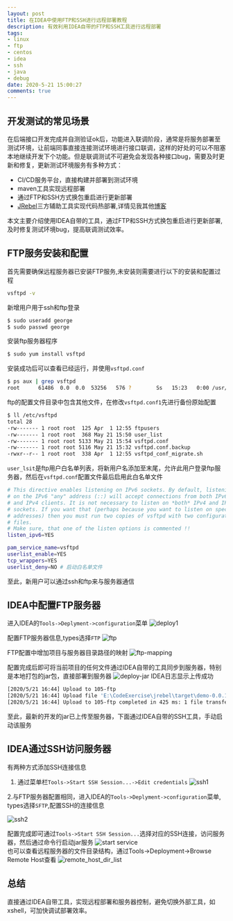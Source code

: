```yaml
---
layout: post
title: 在IDEA中使用FTP和SSH进行远程部署教程
description: 有效利用IDEA自带的FTP和SSH工具进行远程部署
tags:
- linux
- ftp
- centos
- idea
- ssh
- java
- debug
date: 2020-5-21 15:00:27
comments: true
---
```


## 开发测试的常见场景
在后端接口开发完成并自测验证ok后，功能进入联调阶段，通常是将服务部署至测试环境，让前端同事直接连接测试环境进行接口联调，这样的好处的可以不阻塞本地继续开发下个功能。但是联调测试不可避免会发现各种接口bug，需要及时更新和修复，更新测试环境服务有多种方式：  
* CI/CD服务平台，直接构建并部署到测试环境
* maven工具实现远程部署
* 通过FTP和SSH方式换包重启进行更新部署
* [JRebel](https://www.jrebel.com/products/jrebel)三方辅助工具实现代码热部署,详情见我其他[博客](https://bread-whisper.now.sh/2020/05/22/debug-with-jrebel/)

本文主要介绍使用IDEA自带的工具，通过FTP和SSH方式换包重启进行更新部署,及时修复测试环境bug，提高联调测试效率。

## FTP服务安装和配置
首先需要确保远程服务器已安装FTP服务,未安装则需要进行以下的安装和配置过程
```sh
vsftpd -v
```

新增用户用于ssh和ftp登录
```sh
$ sudo useradd george
$ sudo passwd george
```

安装ftp服务器程序
```sh
$ sudo yum install vsftpd
```
安装成功后可以查看已经运行，并使用`vsftpd.conf`

```sh
$ ps aux | grep vsftpd
root      61486  0.0  0.0  53256   576 ?        Ss   15:23   0:00 /usr/sbin/vsftpd /etc/vsftpd/vsftpd.conf
```

ftp的配置文件目录中包含其他文件，在修改`vsftpd.conf1`先进行备份原始配置
```sh
$ ll /etc/vsftpd
total 28
-rw------- 1 root root  125 Apr  1 12:55 ftpusers
-rw------- 1 root root  368 May 21 15:50 user_list
-rw------- 1 root root 5133 May 21 15:54 vsftpd.conf
-rw------- 1 root root 5116 May 21 15:32 vsftpd.conf.backup
-rwxr--r-- 1 root root  338 Apr  1 12:55 vsftpd_conf_migrate.sh
```
`user_lsit`是ftp用户白名单列表，将新用户名添加至末尾，允许此用户登录ftp服务器，然后在`vsftpd.conf`配置文件最后启用此白名单文件
```sh
# This directive enables listening on IPv6 sockets. By default, listening
# on the IPv6 "any" address (::) will accept connections from both IPv6
# and IPv4 clients. It is not necessary to listen on *both* IPv4 and IPv6
# sockets. If you want that (perhaps because you want to listen on specific
# addresses) then you must run two copies of vsftpd with two configuration
# files.
# Make sure, that one of the listen options is commented !!
listen_ipv6=YES

pam_service_name=vsftpd
userlist_enable=YES
tcp_wrappers=YES
userlist_deny=NO # 启动白名单文件
```
至此，新用户可以通过ssh和ftp来与服务器通信

## IDEA中配置FTP服务器
进入IDEA的`Tools->Deplyment->configuration`菜单
![deploy1](/img/idea/deploy1.jpg)

配置FTP服务器信息,types选择`FTP`
![ftp](/img/idea/ftp.jpg)

FTP配置中增加项目与服务器目录路径的映射
![ftp-mapping](/img/idea/ftp-mapping.jpg)

配置完成后即可将当前项目的任何文件通过IDEA自带的工具同步到服务器，特别是本地打包的jar包，直接部署到服务器
![deploy-jar](/img/idea/deploy-jar.jpg)
IDEA日志显示上传成功
```sh
[2020/5/21 16:44] Upload to 105-ftp
[2020/5/21 16:44] Upload file 'E:\CodeExercise\jrebel\target\demo-0.0.1-SNAPSHOT.jar' to '/home/george/jrebel/target/demo-0.0.1-SNAPSHOT.jar'
[2020/5/21 16:44] Upload to 105-ftp completed in 425 ms: 1 file transferred (42.6 Mbit/s)
```
至此，最新的开发的jar已上传至服务器，下面通过IDEA自带的SSH工具，手动启动该服务

## IDEA通过SSH访问服务器
有两种方式添加SSH连接信息
1. 通过菜单栏`Tools->Start SSH Session...->Edit credentials`
![ssh1](/img/idea/SSH1.jpg)

2.与FTP服务器配置相同，进入IDEA的`Tools->Deplyment->configuration`菜单, types选择`SFTP`,配置SSH的连接信息

![ssh2](/img/idea/ssh-connection.jpg)

配置完成即可通过`Tools->Start SSH Session...`选择对应的SSH连接，访问服务器，然后通过命令行启动jar服务
![start service](/img/idea/start-service.jpg)  
也可以查看远程服务器的文件目录结构，通过Tools->Deployment->Browse Remote Host查看
![remote_host_dir_list](/img/idea/remote_host_dir_list.jpg)

## 总结
直接通过IDEA自带工具，实现远程部署和服务器控制，避免切换外部工具，如xshell，可加快调试部署效率。